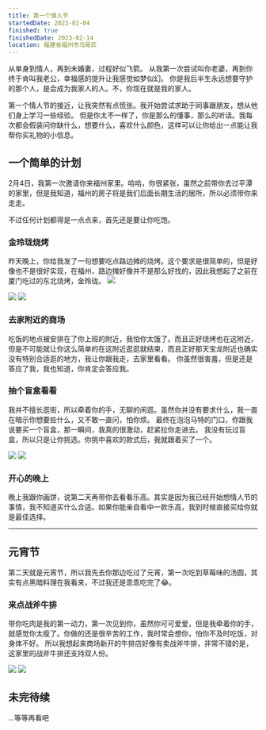 ```yaml
---
title: 第一个情人节
startedDate: 2023-02-04
finished: true
finishedDate: 2023-02-14
location: 福建省福州市马尾区
---
```


从单身到情人，再到未婚妻，过程好似飞箭。
从我第一次尝试叫你老婆，再到你终于肯叫我老公，幸福感的提升让我感觉如梦似幻。
你是我后半生永远想要守护的那个人，是会成为我家人的人。不，你现在就是我的家人。

第一个情人节的接近，让我突然有点慌张。我开始尝试求助于同事跟朋友，想从他们身上学习一些经验。
但是你太不一样了，你是那么的懂事，那么的听话。我每次都会假装问你缺什么，想要什么，喜欢什么颜色，这样可以让你给出一点能让我帮你买礼物的小信息。

## 一个简单的计划
2月4日，我第一次邀请你来福州家里。哈哈，你很紧张，虽然之前带你去过平潭的家里，但是我知道，福州的房子将是我们后面长期生活的居所，所以必须带你来走走。

不过任何计划都得是一点点来，首先还是要让你吃饱。

### 金玲珑烧烤
昨天晚上，你给我发了一句想要吃点路边摊的烧烤。这个要求是很简单的，但是好像也不是很好实现，在福州，路边摊好像并不是那么好找的，因此我想起了之前在厦门吃过的东北烧烤，金玲珑。
![](/images/8.jpg)
<!-- ![](/images/9.jpg) -->
![](/images/10.jpg)
![](/images/11.jpg)

### 去家附近的商场
吃饭的地点被安排在了你上班的附近，我怕你太饿了。而且正好烧烤也在这附近，但是不可能就让你这么简单的在这附近逛逛就结束，而且正好那天宝龙附近也确实没有特别合适逛的地方，我让你跟我走，去家里看看。
你虽然很害羞，但是还是答应了我，我也知道，你肯定会答应我。

### 抽个盲盒看看
我并不擅长逛街，所以牵着你的手，无聊的闲逛。虽然你并没有要求什么，我一直在暗示你想要些什么，又不敢一直问，怕你烦。
最终在泡泡马特的门口，你跟我说要买一个盲盒，那一瞬间，我真的很激动，赶紧拉你走进去。
我没有玩过盲盒，所以只是让你挑选。你挑中喜欢的款式后，我就跟着买了一个。

![](/images/12.jpg)
![](/images/13.jpg)

### 开心的晚上
晚上我跟你画饼，说第二天再带你去看看乐高。其实是因为我已经开始想情人节的事情，我不知道买什么合适。如果你能亲自看中一款乐高，我到时候直接买给你就是最佳选择。

---

## 元宵节
第二天就是元宵节，所以我先去你那边吃过了元宵，第一次吃到草莓味的汤圆，其实有点黑暗料理在我看来，不过我还是乖乖吃完了😂。

### 来点战斧牛排
带你吃肉是我的第一动力，第一次见到你，虽然你可可爱爱，但是我牵着你的手，就感觉你太瘦了。你做的还是很辛苦的工作，我时常会想你，怕你不及时吃饭，对身体不好。
所以我想起来商场新开的牛排店好像有卖战斧牛排，非常不错的是，这家里的战斧牛排还支持双人份。

![](/images/14.jpg)
![](/images/15.jpg)

## 未完待续

...等等再看吧
